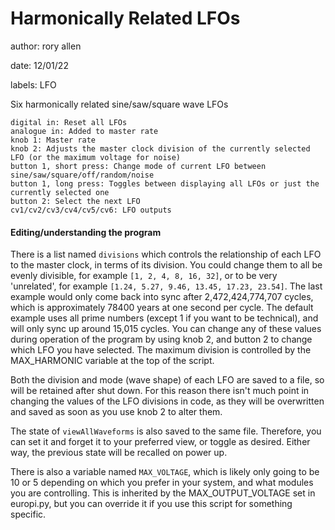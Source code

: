 # Harmonically Related LFOs

author: rory allen

date: 12/01/22

labels: LFO

Six harmonically related sine/saw/square wave LFOs

    digital in: Reset all LFOs
    analogue in: Added to master rate
    knob 1: Master rate
    knob 2: Adjusts the master clock division of the currently selected LFO (or the maximum voltage for noise)
    button 1, short press: Change mode of current LFO between sine/saw/square/off/random/noise
    button 1, long press: Toggles between displaying all LFOs or just the currently selected one
    button 2: Select the next LFO
    cv1/cv2/cv3/cv4/cv5/cv6: LFO outputs


#### Editing/understanding the program
There is a list named ```divisions``` which controls the relationship of each LFO to the master clock, in terms of its division.
You could change them to all be evenly divisible, for example ```[1, 2, 4, 8, 16, 32]```, or to be very 'unrelated', for example ```[1.24, 5.27, 9.46, 13.45, 17.23, 23.54]```.
The last example would only come back into sync after 2,472,424,774,707 cycles, which is approximately 78400 years at one second per cycle.
The default example uses all prime numbers (except 1 if you want to be technical), and will only sync up around 15,015 cycles.
You can change any of these values during operation of the program by using knob 2, and button 2 to change which LFO you have selected. The maximum division is controlled by the MAX_HARMONIC variable at the top of the script.

Both the division and mode (wave shape) of each LFO are saved to a file, so will be retained after shut down. For this reason there isn't much point in changing the values of the LFO divisions in code, as they will be overwritten and saved as soon as you use knob 2 to alter them.

The state of ```viewAllWaveforms``` is also saved to the same file. Therefore, you can set it and forget it to your preferred view, or toggle as desired. Either way, the previous state will be recalled on power up.

There is also a variable named ```MAX_VOLTAGE```, which is likely only going to be 10 or 5 depending on which you prefer in your system, and what modules you are controlling. This is inherited by the MAX_OUTPUT_VOLTAGE set in europi.py, but you can override it if you use this script for something specific.

